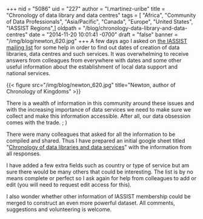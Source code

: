+++
nid = "5086"
uid = "227"
author = "l.martinez-uribe"
title = "Chronology of data library and data centres"
tags = [ "Africa", "Community of Data Professionals", "Asia/Pacific", "Canada", "Europe", "United States", "IASSIST Regions",]
oldpath = "/blog/chronology-data-library-and-data-centres"
date = "2014-11-20 10:01:41 -0700"
draft = "false"
banner = "/img/blog/newton_620.jpg"
+++
A few days ago I asked on [the IASSIST mailing list](/about/iassist-discussion-list "IASSIST Mailing List") for some help in order to find out dates of creation of data libraries, data centres and such services. It was overwhelming to receive answers from colleagues from everywhere with dates and some other useful information about the establishment of local data support and national services.

{{< figure src="/img/blog/newton_620.jpg" title="Newton, author of Chronology of Kingdoms" >}}

There is a wealth of information in this community around these issues
and with the increasing importance of data services we need to make sure
we collect and make this information accessible. After all, our data
obsession comes with the trade. ; )

There were many colleagues that asked for all the information to be compiled and shared. Thus I have prepared an initial google sheet titled "[Chronology of data libraries and data services](https://docs.google.com/spreadsheets/d/1qmC_z50UDHh3Jwdlu6wGrtz1xjdfumBaad6P6cUpBdY/edit?usp=sharing "Chronology of data libraries and data centres")" with the information from all responses.

I have added a few extra fields such as country or type of service but
am sure there would be many others that could be interesting. The list
is by no means complete or perfect so I ask again for help from
colleagues to add or edit (you will need to request edit access for
this).

I also wonder whether other information of IASSIST membership could be
merged to construct an even more powerful dataset. All comments,
suggestions and volunteering is welcome.
